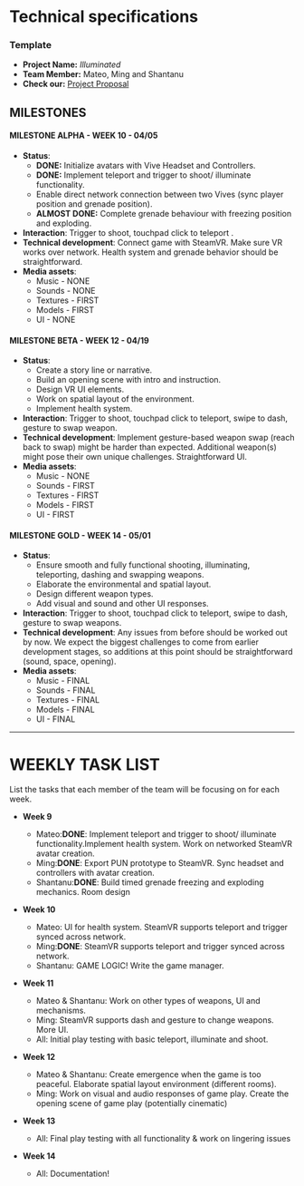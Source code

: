 # Technical specifications

### Template


- **Project Name:** *Illuminated*
- **Team Member:** Mateo, Ming and Shantanu
- **Check our:** [Project Proposal](https://github.com/mjm973/Illuminated/blob/master/project_proposal.md)

## MILESTONES

#### MILESTONE ALPHA - WEEK 10 - 04/05

- **Status**: 
  - **DONE:** Initialize avatars with Vive Headset and Controllers.
  - **DONE:** Implement teleport and trigger to shoot/ illuminate functionality.
  - Enable direct network connection between two Vives (sync player position and grenade position).
  - **ALMOST DONE:** Complete grenade behaviour with freezing position and exploding.
- **Interaction**: Trigger to shoot, touchpad click to teleport .
- **Technical development**: Connect game with SteamVR. Make sure VR works over network. Health system and grenade behavior should be straightforward.
- **Media assets**: 
  - Music - NONE
  - Sounds - NONE
  - Textures - FIRST
  - Models - FIRST
  - UI - NONE

#### MILESTONE BETA - WEEK 12 - 04/19

- **Status**:
  - Create a story line or narrative.
  - Build an opening scene with intro and instruction.
  - Design VR UI elements.
  - Work on spatial layout of the environment.
  - Implement health system.
- **Interaction**: Trigger to shoot, touchpad click to teleport, swipe to dash, gesture to swap weapon.
- **Technical development**: Implement gesture-based weapon swap (reach back to swap) might be harder than expected. Additional weapon(s) might pose their own unique challenges. Straightforward UI.
- **Media assets**: 
  - Music - NONE
  - Sounds - FIRST
  - Textures - FIRST
  - Models - FIRST
  - UI - FIRST

#### MILESTONE GOLD - WEEK 14 - 05/01

- **Status**:
  - Ensure smooth and fully functional shooting, illuminating, teleporting, dashing and swapping weapons.
  - Elaborate the environmental and spatial layout.
  - Design different weapon types.
  - Add visual and sound and other UI responses. 
- **Interaction**: Trigger to shoot, touchpad click to teleport, swipe to dash, gesture to swap weapons.
- **Technical development**: Any issues from before should be worked out by now. We expect the biggest challenges to come from earlier development stages, so additions at this point should be straightforward (sound, space, opening). 
- **Media assets**: 
  - Music - FINAL
  - Sounds - FINAL
  - Textures - FINAL
  - Models - FINAL
  - UI - FINAL

---

# WEEKLY TASK LIST

List the tasks that each member of the team will be focusing on for each week.
- **Week 9**
  - Mateo:**DONE**: Implement teleport and trigger to shoot/ illuminate functionality.Implement health system. Work on networked SteamVR avatar creation.
  - Ming:**DONE**: Export PUN prototype to SteamVR. Sync headset and controllers with avatar creation.
  - Shantanu:**DONE**: Build timed grenade freezing and exploding mechanics. Room design

- **Week 10**
  - Mateo: UI for health system. SteamVR supports teleport and trigger synced across network.
  - Ming:**DONE**: SteamVR supports teleport and trigger synced across network.
  - Shantanu: GAME LOGIC! Write the game manager.

- **Week 11**
  - Mateo & Shantanu: Work on other types of weapons, UI and mechanisms.
  - Ming: SteamVR supports dash and gesture to change weapons. More UI.
  - All: Initial play testing with basic teleport, illuminate and shoot.

- **Week 12**
  - Mateo & Shantanu: Create emergence when the game is too peaceful. Elaborate spatial layout environment (different rooms).
  - Ming: Work on visual and audio responses of game play. Create the opening scene of game play (potentially cinematic)

- **Week 13**
  - All: Final play testing with all functionality & work on lingering issues

- **Week 14**
  - All: Documentation!
